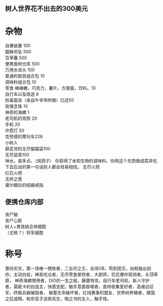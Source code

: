 ## 树人世界花不出去的300美元
# 杂物
自爆装置 100  
貔貅吊坠 500  
百草囊 500  
便携食材仓库 500  
万用水龙头 100  
普通的厨具组合包 10  
调味料组合包 10  
零食 棒棒糖，巧克力，薯片，方便面，饮料。10  
自行车以及改造 8  
防毒面具（来自牛爷爷所赠）已还50  
玫瑰念珠 10  
神奇的海螺 1  
老司机的驾照 20  
手机 20  
许愿灯 50  
克劳德的摩托车228  
小树人  
薛定谔的无尽猫猫袋100  
无尽鼠笼100  
神水，装多点。（炖鸽子）
你获得了未知生物的调味料，你用这个东西做成菜并吃下去后说的第一句话别人都会轻易相信。
无尽火把  
红石火把  
无终之思  
黛尔娜拉的结婚戒指  
## 便携仓库内部
丧尸脑  
丧尸心脏  
树人+男孩结合体细胞  
（尤格？）将军细胞  



# 称号
第四天灾，第一场唯一牺牲者，二五仔之王，全场OB，苟到团灭，站桩输出刮痧，主动白给，神圣吃瓜者，无尽零食掌控者，大厨师，花花爆炸观测者，头顶草原，
神奇海螺使用者，DIO的一生之敌，藤蔓特攻，自行车老司机，新人守护者，莫妮卡的创造主，快感支配，触手意面吞噬者，食材收集爱好者，高维远征军，终极兵器摧毁者，
碳基生命破坏者，红线赛事的盟友，世界树养殖者，建国之后成精，和奈亚子谈笑风生，暗之书的主人，触手怪。